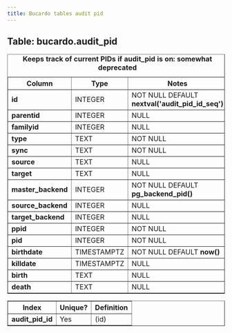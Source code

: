 ```yaml
---
title: Bucardo tables audit pid
---
```



<h2>
Table: bucardo.audit_pid

</h2>
<table border="1" cellpadding="3">
<caption>
<b>Keeps track of current PIDs if audit_pid is on: somewhat deprecated</b>

</caption>
<tr>
<th>
Column

</th>
<th>
Type

</th>
<th>
Notes

</th>
</tr>
<tr>
<td>
<b>id</b>

</td>
<td>
INTEGER

</td>
<td>
NOT NULL DEFAULT <b>nextval('audit_pid_id_seq')</b>

</td>
</tr>
<tr>
<td>
<b>parentid</b>

</td>
<td>
INTEGER

</td>
<td>
NULL

</td>
</tr>
<tr>
<td>
<b>familyid</b>

</td>
<td>
INTEGER

</td>
<td>
NULL

</td>
</tr>
<tr>
<td>
<b>type</b>

</td>
<td>
TEXT

</td>
<td>
NOT NULL

</td>
</tr>
<tr>
<td>
<b>sync</b>

</td>
<td>
TEXT

</td>
<td>
NOT NULL

</td>
</tr>
<tr>
<td>
<b>source</b>

</td>
<td>
TEXT

</td>
<td>
NULL

</td>
</tr>
<tr>
<td>
<b>target</b>

</td>
<td>
TEXT

</td>
<td>
NULL

</td>
</tr>
<tr>
<td>
<b>master_backend</b>

</td>
<td>
INTEGER

</td>
<td>
NOT NULL DEFAULT <b>pg_backend_pid()</b>

</td>
</tr>
<tr>
<td>
<b>source_backend</b>

</td>
<td>
INTEGER

</td>
<td>
NULL

</td>
</tr>
<tr>
<td>
<b>target_backend</b>

</td>
<td>
INTEGER

</td>
<td>
NULL

</td>
</tr>
<tr>
<td>
<b>ppid</b>

</td>
<td>
INTEGER

</td>
<td>
NOT NULL

</td>
</tr>
<tr>
<td>
<b>pid</b>

</td>
<td>
INTEGER

</td>
<td>
NOT NULL

</td>
</tr>
<tr>
<td>
<b>birthdate</b>

</td>
<td>
TIMESTAMPTZ

</td>
<td>
NOT NULL DEFAULT <b>now()</b>

</td>
</tr>
<tr>
<td>
<b>killdate</b>

</td>
<td>
TIMESTAMPTZ

</td>
<td>
NULL

</td>
</tr>
<tr>
<td>
<b>birth</b>

</td>
<td>
TEXT

</td>
<td>
NULL

</td>
</tr>
<tr>
<td>
<b>death</b>

</td>
<td>
TEXT

</td>
<td>
NULL

</td>
</tr>
</table>
<table border="1" cellpadding="3" style="margin-top: 15px">
<tr>
<th>
Index

</th>
<th>
Unique?

</th>
<th>
Definition

</th>
</tr>
<tr>
<td>
<b>audit_pid_id</b>

</td>
<td>
Yes

</td>
<td>
(id)

</td>
</tr>
</table>
